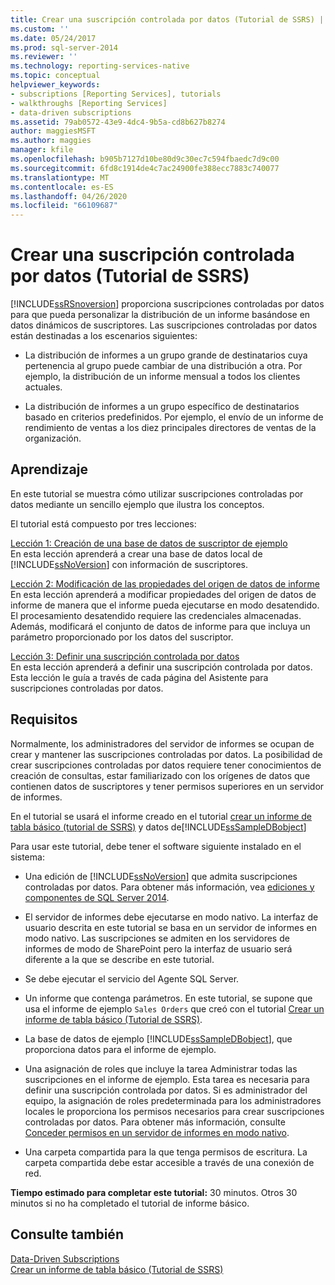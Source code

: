 ```yaml
---
title: Crear una suscripción controlada por datos (Tutorial de SSRS) | Microsoft Docs
ms.custom: ''
ms.date: 05/24/2017
ms.prod: sql-server-2014
ms.reviewer: ''
ms.technology: reporting-services-native
ms.topic: conceptual
helpviewer_keywords:
- subscriptions [Reporting Services], tutorials
- walkthroughs [Reporting Services]
- data-driven subscriptions
ms.assetid: 79ab0572-43e9-4dc4-9b5a-cd8b627b8274
author: maggiesMSFT
ms.author: maggies
manager: kfile
ms.openlocfilehash: b905b7127d10be80d9c30ec7c594fbaedc7d9c00
ms.sourcegitcommit: 6fd8c1914de4c7ac24900fe388ecc7883c740077
ms.translationtype: MT
ms.contentlocale: es-ES
ms.lasthandoff: 04/26/2020
ms.locfileid: "66109687"
---
```

# <a name="create-a-data-driven-subscription-ssrs-tutorial"></a>Crear una suscripción controlada por datos (Tutorial de SSRS)
  [!INCLUDE[ssRSnoversion](../includes/ssrsnoversion-md.md)] proporciona suscripciones controladas por datos para que pueda personalizar la distribución de un informe basándose en datos dinámicos de suscriptores. Las suscripciones controladas por datos están destinadas a los escenarios siguientes:  
  
-   La distribución de informes a un grupo grande de destinatarios cuya pertenencia al grupo puede cambiar de una distribución a otra. Por ejemplo, la distribución de un informe mensual a todos los clientes actuales.  
  
-   La distribución de informes a un grupo específico de destinatarios basado en criterios predefinidos. Por ejemplo, el envío de un informe de rendimiento de ventas a los diez principales directores de ventas de la organización.  
  
## <a name="what-you-will-learn"></a>Aprendizaje  
 En este tutorial se muestra cómo utilizar suscripciones controladas por datos mediante un sencillo ejemplo que ilustra los conceptos.  
  
 El tutorial está compuesto por tres lecciones:  
  
 [Lección 1: Creación de una base de datos de suscriptor de ejemplo](lesson-1-creating-a-sample-subscriber-database.md)  
 En esta lección aprenderá a crear una base de datos local de [!INCLUDE[ssNoVersion](../includes/ssnoversion-md.md)] con información de suscriptores.  
  
 [Lección 2: Modificación de las propiedades del origen de datos de informe](lesson-2-modifying-the-report-data-source-properties.md)  
 En esta lección aprenderá a modificar propiedades del origen de datos de informe de manera que el informe pueda ejecutarse en modo desatendido. El procesamiento desatendido requiere las credenciales almacenadas. Además, modificará el conjunto de datos de informe para que incluya un parámetro proporcionado por los datos del suscriptor.  
  
 [Lección 3: Definir una suscripción controlada por datos](lesson-3-defining-a-data-driven-subscription.md)  
 En esta lección aprenderá a definir una suscripción controlada por datos. Esta lección le guía a través de cada página del Asistente para suscripciones controladas por datos.  
  
## <a name="requirements"></a>Requisitos  
 Normalmente, los administradores del servidor de informes se ocupan de crear y mantener las suscripciones controladas por datos. La posibilidad de crear suscripciones controladas por datos requiere tener conocimientos de creación de consultas, estar familiarizado con los orígenes de datos que contienen datos de suscriptores y tener permisos superiores en un servidor de informes.  
  
 En el tutorial se usará el informe creado en el tutorial [crear un informe de tabla básico &#40;tutorial de SSRS&#41;](create-a-basic-table-report-ssrs-tutorial.md) y datos de[!INCLUDE[ssSampleDBobject](../includes/sssampledbobject-md.md)]  
  
 Para usar este tutorial, debe tener el software siguiente instalado en el sistema:  
  
-   Una edición de [!INCLUDE[ssNoVersion](../includes/ssnoversion-md.md)] que admita suscripciones controladas por datos. Para obtener más información, vea [ediciones y componentes de SQL Server 2014](../sql-server/editions-and-components-of-sql-server-2016.md).  
  
-   El servidor de informes debe ejecutarse en modo nativo. La interfaz de usuario descrita en este tutorial se basa en un servidor de informes en modo nativo. Las suscripciones se admiten en los servidores de informes de modo de SharePoint pero la interfaz de usuario será diferente a la que se describe en este tutorial.  
  
-   Se debe ejecutar el servicio del Agente SQL Server.  
  
-   Un informe que contenga parámetros. En este tutorial, se supone que usa el informe de ejemplo `Sales Orders` que creó con el tutorial [Crear un informe de tabla básico &#40;Tutorial de SSRS&#41;](create-a-basic-table-report-ssrs-tutorial.md).  
  
-   La base de datos de ejemplo [!INCLUDE[ssSampleDBobject](../includes/sssampledbobject-md.md)], que proporciona datos para el informe de ejemplo.  
  
-   Una asignación de roles que incluye la tarea Administrar todas las suscripciones en el informe de ejemplo. Esta tarea es necesaria para definir una suscripción controlada por datos. Si es administrador del equipo, la asignación de roles predeterminada para los administradores locales le proporciona los permisos necesarios para crear suscripciones controladas por datos. Para obtener más información, consulte [Conceder permisos en un servidor de informes en modo nativo](security/granting-permissions-on-a-native-mode-report-server.md).  
  
-   Una carpeta compartida para la que tenga permisos de escritura. La carpeta compartida debe estar accesible a través de una conexión de red.  
  
 **Tiempo estimado para completar este tutorial:** 30 minutos. Otros 30 minutos si no ha completado el tutorial de informe básico.  
  
## <a name="see-also"></a>Consulte también  
 [Data-Driven Subscriptions](subscriptions/data-driven-subscriptions.md)   
 [Crear un informe de tabla básico &#40;Tutorial de SSRS&#41;](create-a-basic-table-report-ssrs-tutorial.md)  
  
  
